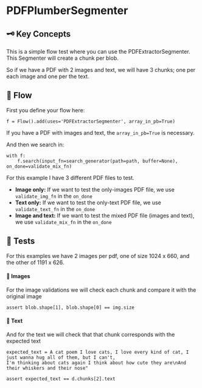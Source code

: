 # PDFPlumberSegmenter

## 🗝️ Key Concepts
This is a simple flow test where you can use the PDFExtractorSegmenter.
This Segmenter will create a chunk per blob.

So if we have a PDF with 2 images and text, we will have 3 chunks; one per each image and one per the text.


## 🏃️ Flow
First you define your flow here:
    
    f = Flow().add(uses='PDFExtractorSegmenter', array_in_pb=True)

If you have a PDF with images and text, the ```array_in_pb=True``` is necessary.

And then we search in: 

    with f:
        f.search(input_fn=search_generator(path=path, buffer=None), on_done=validate_mix_fn)

For this example I have 3 different PDF files to test. 

 - **Image only:** If we want to test the only-images PDF file, we use  ```validate_img_fn``` in the ```on_done```
 - **Text only:** If we want to test the only-text PDF file, we use  ```validate_text_fn``` in the ```on_done```
 - **Image and text:** If we want to test the mixed PDF file (images and text), we use  ```validate_mix_fn``` in the ```on_done```
 
 ## 🤔  Tests
 
For this examples we have 2 images per pdf, one of size 1024 x 660, and the other of 1191 x 626.

 #### 🧪 Images
  
For the image validations we will check each chunk and compare it with the original image

    assert blob.shape[1], blob.shape[0] == img.size

 #### 🧪 Text
And for the text we will check that that chunk corresponds with the expected text

```
expected_text = A cat poem I love cats, I love every kind of cat, I just wanna hug all of them, but I can't,
I'm thinking about cats again I think about how cute they are\nAnd their whiskers and their nose"

assert expected_text == d.chunks[2].text
```